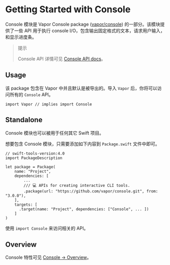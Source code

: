 # Getting Started with Console

Console 模块是 Vapor Console package ([vapor/console](https://github.com/vapor/console)) 的一部分。该模块提供了一些 API 用于执行 console I/O，包含输出固定格式的文本，请求用户输入，和显示进度条。

> 提示
> 
> Console API 详情可见 [Console API docs](https://api.vapor.codes/console/latest/Console/index.html)。

## Usage

该 package 包含在 Vapor 中并且默认是被导出的。导入 ```Vapor``` 后，你将可以访问所有的 ```Console``` API。

```
import Vapor // implies import Console
```

## Standalone

Console 模块也可以被用于任何其它 Swift 项目。

想要包含 Console 模块，只需要添加如下内容到 ```Package.swift``` 文件中即可。

```
// swift-tools-version:4.0
import PackageDescription

let package = Package(
    name: "Project",
    dependencies: [
        ...
        /// 💻 APIs for creating interactive CLI tools.
        .package(url: "https://github.com/vapor/console.git", from: "3.0.0"),
    ],
    targets: [
      .target(name: "Project", dependencies: ["Console", ... ])
    ]
)
```

使用 ```import Console``` 来访问相关的 API。

## Overview

Console 特性可见 [Console → Overview](overview.md)。